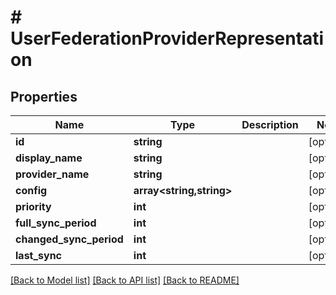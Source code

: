 # # UserFederationProviderRepresentation

## Properties

Name | Type | Description | Notes
------------ | ------------- | ------------- | -------------
**id** | **string** |  | [optional]
**display_name** | **string** |  | [optional]
**provider_name** | **string** |  | [optional]
**config** | **array<string,string>** |  | [optional]
**priority** | **int** |  | [optional]
**full_sync_period** | **int** |  | [optional]
**changed_sync_period** | **int** |  | [optional]
**last_sync** | **int** |  | [optional]

[[Back to Model list]](../../README.md#models) [[Back to API list]](../../README.md#endpoints) [[Back to README]](../../README.md)
